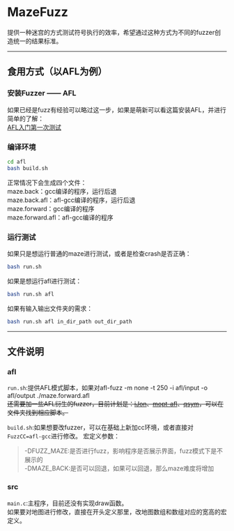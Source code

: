 # MazeFuzz
提供一种迷宫的方式测试符号执行的效率，希望通过这种方式为不同的fuzzer创造统一的结果标准。  

------
## 食用方式（以AFL为例）
### 安装Fuzzer —— AFL
如果已经是fuzz有经验可以略过这一步，如果是萌新可以看这篇安装AFL，并进行简单的了解：  
[AFL入门第一次测试](https://www.cnblogs.com/wayne-tao/p/11739420.html)   

### 编译环境  
```bash
cd afl
bash build.sh
```
正常情况下会生成四个文件：  
maze.back：gcc编译的程序，运行后退  
maze.back.afl：afl-gcc编译的程序，运行后退  
maze.forward：gcc编译的程序  
maze.forward.afl：afl-gcc编译的程序  

### 运行测试
如果只是想运行普通的maze进行测试，或者是检查crash是否正确：  
```bash
bash run.sh
```
如果是想运行afl进行测试：  
```bash
bash run.sh afl
```
如果有输入输出文件夹的需求：
```bash
bash run.sh afl in_dir_path out_dir_path
```

------
## 文件说明
### afl
`run.sh`:提供AFL模式脚本，如果对afl-fuzz -m none -t 250 -i afl/input -o afl/output ./maze.forward.afl  
~~还需要加一些AFL衍生的fuzzer，目前计划是：[iJon]()、[mopt-afl]()、[qsym]()，可以在文件夹找到相应脚本。~~  

`build.sh`:如果想要改fuzzer，可以在基础上新加cc环境，或者直接对`FuzzCC=afl-gcc`进行修改。
宏定义参数：  
>-DFUZZ_MAZE:是否进行fuzz，影响程序是否展示界面，fuzz模式下是不展示的  
>-DMAZE_BACK:是否可以回退，如果可以回退，那么maze难度将增加  

### src
`main.c`:主程序，目前还没有实现draw函数。  
如果要对地图进行修改，直接在开头定义那里，改地图数组和数组对应的宽高的宏定义。  
